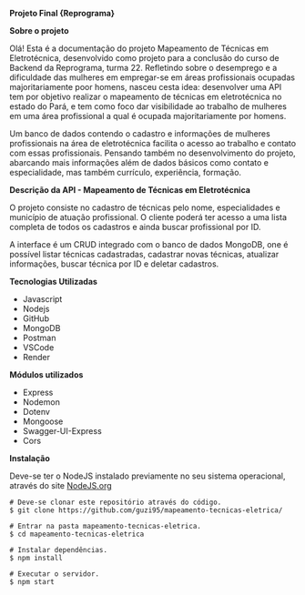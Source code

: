 **Projeto Final {Reprograma}**

 **Sobre o projeto**

Olá! Esta é a documentação do projeto Mapeamento de Técnicas em Eletrotécnica, desenvolvido como projeto para a conclusão do curso de Backend da Reprograma, turma 22. Refletindo sobre o desemprego e a dificuldade das mulheres em empregar-se em áreas profissionais ocupadas majoritariamente poor homens, nasceu cesta idea: desenvolver uma API tem por objetivo realizar o mapeamento de técnicas em eletrotécnica no estado do Pará, e tem como foco dar visibilidade ao trabalho de mulheres em uma área profissional a qual é ocupada majoritariamente por homens.

Um banco de dados contendo o cadastro e informações de mulheres profissionais na área de eletrotécnica facilita o acesso ao trabalho e contato com essas profissionais. Pensando também no desenvolvimento do projeto, abarcando mais informações além de dados básicos como contato e especialidade, mas também currículo, experiência, formação.

**Descrição da API - Mapeamento de Técnicas em Eletrotécnica**

O projeto consiste no cadastro de técnicas pelo nome, especialidades e município de atuação profissional. O cliente poderá ter acesso a uma lista completa de todos os cadastros e ainda buscar profissional por ID.

A interface é um CRUD integrado com o banco de dados MongoDB, one é possível listar técnicas cadastradas, cadastrar novas técnicas, atualizar informações, buscar técnica por ID e deletar cadastros.

**Tecnologias Utilizadas**

*   Javascript
*   Nodejs
*   GitHub
*   MongoDB
*   Postman
*   VSCode
*   Render

**Módulos utilizados**

*   Express
*   Nodemon
*   Dotenv
*   Mongoose
*   Swagger-UI-Express
*   Cors

**Instalação**

Deve-se ter o NodeJS instalado previamente no seu sistema operacional, através do site [NodeJS.org](nodejs.org)

```plaintext
# Deve-se clonar este repositório através do código.
$ git clone https://github.com/guzi95/mapeamento-tecnicas-eletrica/

# Entrar na pasta mapeamento-tecnicas-eletrica.
$ cd mapeamento-tecnicas-eletrica

# Instalar dependências.
$ npm install

# Executar o servidor.
$ npm start
```